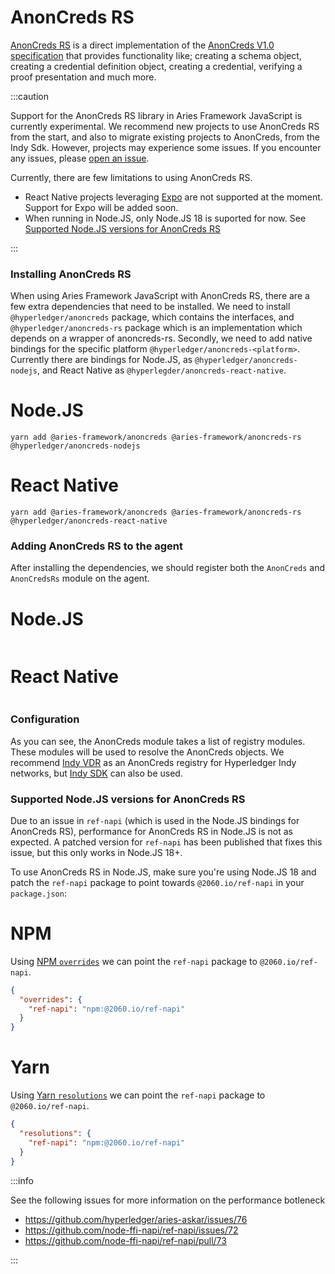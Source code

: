 # AnonCreds RS

[AnonCreds RS](https://github.com/hyperledger/anoncreds-rs) is a direct implementation of the [AnonCreds V1.0 specification](https://hyperledger.github.io/anoncreds-spec/) that provides functionality like; creating a schema object, creating a credential definition object, creating a credential, verifying a proof presentation and much more.

:::caution

Support for the AnonCreds RS library in Aries Framework JavaScript is currently experimental. We recommend new projects to use AnonCreds RS from the start, and also to migrate existing projects to AnonCreds, from the Indy Sdk. However, projects may experience some issues. If you encounter any issues, please [open an issue](https://github.com/hyperledger/aries-framework-javascript/issues/new).

Currently, there are few limitations to using AnonCreds RS.

- React Native projects leveraging [Expo](https://expo.dev) are not supported at the moment. Support for Expo will be added soon.
- When running in Node.JS, only Node.JS 18 is suported for now. See [Supported Node.JS versions for AnonCreds RS](#supported-nodejs-versions-for-anoncreds-rs)

:::

### Installing AnonCreds RS

When using Aries Framework JavaScript with AnonCreds RS, there are a few extra dependencies that need to be installed. We need to install `@hyperledger/anoncreds` package, which contains the interfaces, and `@hyperledger/anoncreds-rs` package which is an implementation which depends on a wrapper of anoncreds-rs. Secondly, we need to add native bindings for the specific platform `@hyperledger/anoncreds-<platform>`. Currently there are bindings for Node.JS, as `@hyperledger/anoncreds-nodejs`, and React Native as `@hyperlegder/anoncreds-react-native`.

<!--tabs-->

# Node.JS

```console
yarn add @aries-framework/anoncreds @aries-framework/anoncreds-rs @hyperledger/anoncreds-nodejs
```

# React Native

```console
yarn add @aries-framework/anoncreds @aries-framework/anoncreds-rs @hyperledger/anoncreds-react-native
```

<!--/tabs-->

### Adding AnonCreds RS to the agent

After installing the dependencies, we should register both the `AnonCreds` and `AnonCredsRs` module on the agent.

<!--tabs-->

# Node.JS

```typescript showLineNumbers set-up-anoncreds-rs.ts section-1

```

# React Native

```typescript showLineNumbers set-up-anoncreds-rs-rn.ts section-1

```

<!--/tabs-->

### Configuration

As you can see, the AnonCreds module takes a list of registry modules. These modules will be used to resolve the AnonCreds objects. We recommend [Indy VDR](./indy-vdr) as an AnonCreds registry for Hyperledger Indy networks, but [Indy SDK](./indy-sdk) can also be used.

### Supported Node.JS versions for AnonCreds RS

Due to an issue in `ref-napi` (which is used in the Node.JS bindings for AnonCreds RS), performance for AnonCreds RS in Node.JS is not as expected. A patched version for `ref-napi` has been published that fixes this issue, but this only works in Node.JS 18+.

To use AnonCreds RS in Node.JS, make sure you're using Node.JS 18 and patch the `ref-napi` package to point towards `@2060.io/ref-napi` in your `package.json`:

<!--tabs-->

# NPM

Using [NPM `overrides`](https://docs.npmjs.com/cli/v9/configuring-npm/package-json#overrides) we can point the `ref-napi` package to `@2060.io/ref-napi`.

```json
{
  "overrides": {
    "ref-napi": "npm:@2060.io/ref-napi"
  }
}
```

# Yarn

Using [Yarn `resolutions`](https://classic.yarnpkg.com/lang/en/docs/selective-version-resolutions/) we can point the `ref-napi` package to `@2060.io/ref-napi`.

```json
{
  "resolutions": {
    "ref-napi": "npm:@2060.io/ref-napi"
  }
}
```

<!--/tabs-->

:::info

See the following issues for more information on the performance botleneck

- https://github.com/hyperledger/aries-askar/issues/76
- https://github.com/node-ffi-napi/ref-napi/issues/72
- https://github.com/node-ffi-napi/ref-napi/pull/73

:::
